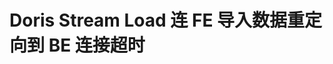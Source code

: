 <!--
 * @Date: 2021-12-23 16:46:37
 * @LastEditors: lzj
 * @LastEditTime: 2021-12-23 20:20:28
 * @FilePath: \qianduan.shop\data\blogs\33.md
-->

# Doris Stream Load 连 FE 导入数据重定向到 BE 连接超时
